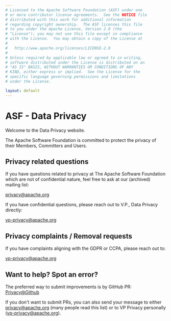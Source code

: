 ```yaml
---
# Licensed to the Apache Software Foundation (ASF) under one
# or more contributor license agreements.  See the NOTICE file
# distributed with this work for additional information
# regarding copyright ownership.  The ASF licenses this file
# to you under the Apache License, Version 2.0 (the
# "License"); you may not use this file except in compliance
# with the License.  You may obtain a copy of the License at
#
#   http://www.apache.org/licenses/LICENSE-2.0
#
# Unless required by applicable law or agreed to in writing,
# software distributed under the License is distributed on an
# "AS IS" BASIS, WITHOUT WARRANTIES OR CONDITIONS OF ANY
# KIND, either express or implied.  See the License for the
# specific language governing permissions and limitations
# under the License.

layout: default
---
```


# ASF - Data Privacy

Welcome to the Data Privacy website.

The Apache Software Foundation is committed to protect the privacy
of their Members, Committers and Users.

## Privacy related questions

If you have questions related to privacy at
The Apache Software Foundation which are not of confidential
nature, feel free to ask at our (archived) mailing list:

privacy@apache.org

If you have confidential questions, please reach out to
V.P., Data Privacy directly:

vp-privacy@apache.org

## Privacy complaints / Removal requests

If you have complaints aligning with the GDPR or CCPA,
please reach out to:

vp-privacy@apache.org

## Want to help? Spot an error?

The preferred way to submit improvements is by GitHub PR:
[Privacy@Github](https://github.com/apache/privacy-website)

If you don't want to submit PRs, you can also send your message
to either privacy@apache.org (many people read this list) or
to VP Privacy personally (vp-privacy@apache.org).
